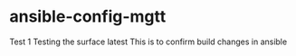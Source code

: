 # ansible-config-mgtt


Test 1
Testing the surface
latest
This is to confirm build changes in ansible

